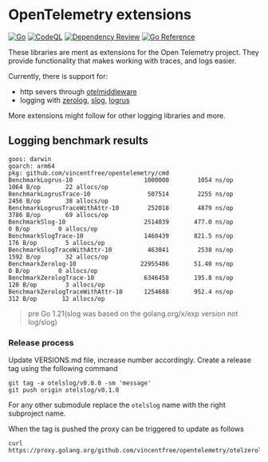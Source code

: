 # OpenTelemetry extensions


[![Go](https://github.com/vincentfree/opentelemetry/actions/workflows/go.yml/badge.svg)](https://github.com/vincentfree/opentelemetry/actions/workflows/go.yml)
[![CodeQL](https://github.com/vincentfree/opentelemetry/actions/workflows/codeql.yml/badge.svg)](https://github.com/vincentfree/opentelemetry/actions/workflows/codeql.yml)
[![Dependency Review](https://github.com/vincentfree/opentelemetry/actions/workflows/dependency-review.yml/badge.svg)](https://github.com/vincentfree/opentelemetry/actions/workflows/dependency-review.yml)
[![Go Reference](https://pkg.go.dev/badge/github.com/vincentfree/opentelemetry/otelmiddleware.svg)](https://pkg.go.dev/github.com/vincentfree/opentelemetry)

These libraries are ment as extensions for the Open Telemetry project. 
They provide functionality that makes working with traces, and logs easier.

Currently, there is support for:

* http severs through [otelmiddleware](otelmiddleware/README.md)
* logging with [zerolog](otelzerolog/README.md), [slog](otelslog/README.md), [logrus](otellogrus/README.md)

More extensions might follow for other logging libraries and more.

## Logging benchmark results

```shell
goos: darwin
goarch: arm64
pkg: github.com/vincentfree/opentelemetry/cmd
BenchmarkLogrus-10                    1000000        1054 ns/op     1064 B/op       22 allocs/op
BenchmarkLogrusTrace-10                507514        2255 ns/op     2456 B/op       38 allocs/op
BenchmarkLogrusTraceWithAttr-10        252018        4879 ns/op     3786 B/op       69 allocs/op
BenchmarkSlog-10                      2514039       477.0 ns/op        0 B/op        0 allocs/op
BenchmarkSlogTrace-10                 1460439       821.5 ns/op      176 B/op        5 allocs/op
BenchmarkSlogTraceWithAttr-10          463041        2538 ns/op     1592 B/op       32 allocs/op
BenchmarkZerolog-10                  22955486       51.40 ns/op        0 B/op        0 allocs/op
BenchmarkZerologTrace-10              6346458       195.8 ns/op      128 B/op        3 allocs/op
BenchmarkZerologTraceWithAttr-10      1254688       952.4 ns/op      312 B/op       12 allocs/op
```

> pre Go 1.21(slog was based on the golang.org/x/exp version not log/slog)


### Release process

Update VERSIONS.md file, increase number accordingly. Create a release tag using the following command

```shell
git tag -a otelslog/v0.0.0 -sm 'message'
git push origin otelslog/v0.1.0
```
For any other submodule replace the `otelslog` name with the right subproject name.

When the tag is pushed the proxy can be triggered to update as follows

```shell
curl https://proxy.golang.org/github.com/vincentfree/opentelemetry/otelzerolog/@v/v0.0.0.info
```